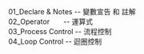 01_Declare & Notes -- 變數宣告 和 註解 <br/>
02_Operator        -- 運算式 <br/>
03_Process Control -- 流程控制 <br/>
04_Loop Control    -- 迴圈控制 <br/>
